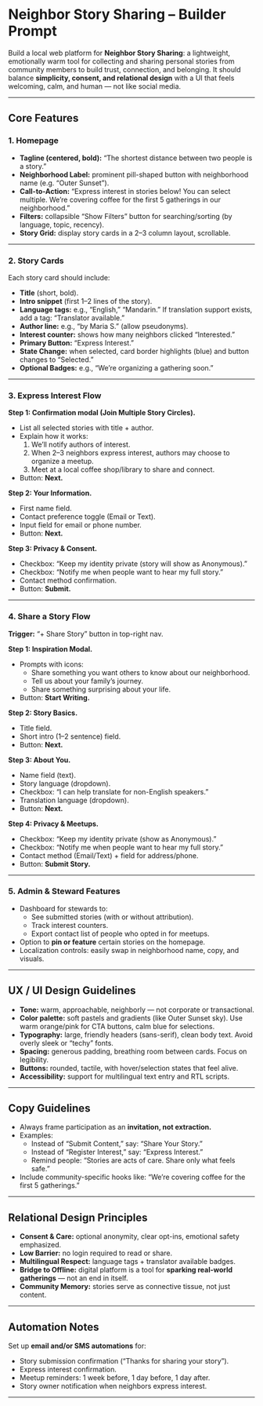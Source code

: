 # Neighbor Story Sharing – Builder Prompt

Build a local web platform for **Neighbor Story Sharing**: a lightweight, emotionally warm tool for collecting and sharing personal stories from community members to build trust, connection, and belonging. It should balance **simplicity, consent, and relational design** with a UI that feels welcoming, calm, and human — not like social media.

---

## Core Features

### 1. Homepage
- **Tagline (centered, bold):** “The shortest distance between two people is a story.”
- **Neighborhood Label:** prominent pill-shaped button with neighborhood name (e.g. “Outer Sunset”).
- **Call-to-Action:** “Express interest in stories below! You can select multiple. We’re covering coffee for the first 5 gatherings in our neighborhood.”
- **Filters:** collapsible “Show Filters” button for searching/sorting (by language, topic, recency).
- **Story Grid:** display story cards in a 2–3 column layout, scrollable.

---

### 2. Story Cards
Each story card should include:
- **Title** (short, bold).
- **Intro snippet** (first 1–2 lines of the story).
- **Language tags:** e.g., “English,” “Mandarin.” If translation support exists, add a tag: “Translator available.”
- **Author line:** e.g., “by Maria S.” (allow pseudonyms).
- **Interest counter:** shows how many neighbors clicked “Interested.”
- **Primary Button:** “Express Interest.”
- **State Change:** when selected, card border highlights (blue) and button changes to “Selected.”
- **Optional Badges:** e.g., “We’re organizing a gathering soon.”

---

### 3. Express Interest Flow
**Step 1: Confirmation modal (Join Multiple Story Circles).**
- List all selected stories with title + author.
- Explain how it works:
  1. We’ll notify authors of interest.
  2. When 2–3 neighbors express interest, authors may choose to organize a meetup.
  3. Meet at a local coffee shop/library to share and connect.
- Button: **Next.**

**Step 2: Your Information.**
- First name field.
- Contact preference toggle (Email or Text).
- Input field for email or phone number.
- Button: **Next.**

**Step 3: Privacy & Consent.**
- Checkbox: “Keep my identity private (story will show as Anonymous).”
- Checkbox: “Notify me when people want to hear my full story.”
- Contact method confirmation.
- Button: **Submit.**

---

### 4. Share a Story Flow
**Trigger:** “+ Share Story” button in top-right nav.

**Step 1: Inspiration Modal.**
- Prompts with icons:
  - Share something you want others to know about our neighborhood.
  - Tell us about your family’s journey.
  - Share something surprising about your life.
- Button: **Start Writing.**

**Step 2: Story Basics.**
- Title field.
- Short intro (1–2 sentence) field.
- Button: **Next.**

**Step 3: About You.**
- Name field (text).
- Story language (dropdown).
- Checkbox: “I can help translate for non-English speakers.”
- Translation language (dropdown).
- Button: **Next.**

**Step 4: Privacy & Meetups.**
- Checkbox: “Keep my identity private (show as Anonymous).”
- Checkbox: “Notify me when people want to hear my full story.”
- Contact method (Email/Text) + field for address/phone.
- Button: **Submit Story.**

---

### 5. Admin & Steward Features
- Dashboard for stewards to:
  - See submitted stories (with or without attribution).
  - Track interest counters.
  - Export contact list of people who opted in for meetups.
- Option to **pin or feature** certain stories on the homepage.
- Localization controls: easily swap in neighborhood name, copy, and visuals.

---

## UX / UI Design Guidelines
- **Tone:** warm, approachable, neighborly — not corporate or transactional.
- **Color palette:** soft pastels and gradients (like Outer Sunset sky). Use warm orange/pink for CTA buttons, calm blue for selections.
- **Typography:** large, friendly headers (sans-serif), clean body text. Avoid overly sleek or “techy” fonts.
- **Spacing:** generous padding, breathing room between cards. Focus on legibility.
- **Buttons:** rounded, tactile, with hover/selection states that feel alive.
- **Accessibility:** support for multilingual text entry and RTL scripts.

---

## Copy Guidelines
- Always frame participation as an **invitation, not extraction.**
- Examples:
  - Instead of “Submit Content,” say: “Share Your Story.”
  - Instead of “Register Interest,” say: “Express Interest.”
  - Remind people: “Stories are acts of care. Share only what feels safe.”
- Include community-specific hooks like: “We’re covering coffee for the first 5 gatherings.”

---

## Relational Design Principles
- **Consent & Care:** optional anonymity, clear opt-ins, emotional safety emphasized.
- **Low Barrier:** no login required to read or share.
- **Multilingual Respect:** language tags + translator available badges.
- **Bridge to Offline:** digital platform is a tool for **sparking real-world gatherings** — not an end in itself.
- **Community Memory:** stories serve as connective tissue, not just content.

---

## Automation Notes
Set up **email and/or SMS automations** for:
- Story submission confirmation (“Thanks for sharing your story”).
- Express interest confirmation.
- Meetup reminders: 1 week before, 1 day before, 1 day after.
- Story owner notification when neighbors express interest.

---
